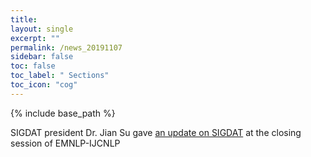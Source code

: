 ```yaml
---
title: 
layout: single
excerpt: ""
permalink: /news_20191107
sidebar: false
toc: false
toc_label: " Sections"
toc_icon: "cog"
---
```

{% include base_path %}

SIGDAT president Dr. Jian Su gave [an update on SIGDAT](assets/documents/SIGDATUpdate@EMNLPIJCNLP19.pdf) at the closing session of EMNLP-IJCNLP 